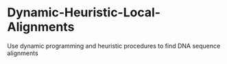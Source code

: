 # Dynamic-Heuristic-Local-Alignments
Use dynamic programming and heuristic procedures to find DNA sequence alignments
